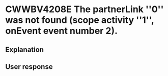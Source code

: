# CWWBV4208E The partnerLink ''0'' was not found (scope activity ''1'', onEvent event number 2).

## Explanation

## User response